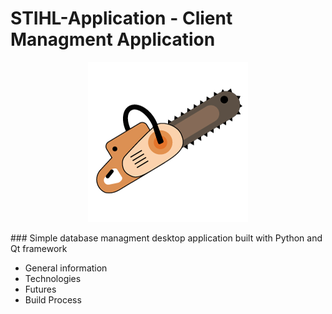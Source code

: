
# STIHL-Application - Client Managment Application

<p align="center"> <img src="./Images/favicon-7.png"> </p>
### Simple database managment desktop application built with Python and Qt framework

* General information
* Technologies
* Futures
* Build Process

